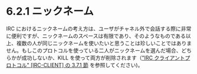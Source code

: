 # 6.2.1 ニックネーム

IRC におけるニックネームの考え方は、ユーザがチャネル外で会話する際に非常に便利ですが、ニックネームのスペースは有限であり、そのようなものである以上、複数の人が同じニックネームを使いたいと思うことは珍しいことではありません。もしこのプロトコルを使っている二人がニックネームを選んだ場合、どちらかが成功しないか、KILL を使って両方が削除されます（["IRC クライアントプロトコル" [IRC-CLIENT] の 3.7.1 節](https://solareenlo.com/rfc2812/message-details/kill-message.html) を参照してください)。
